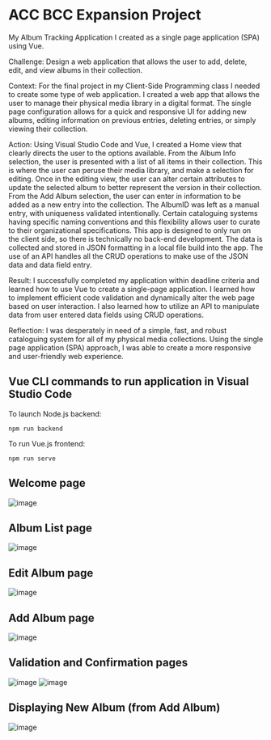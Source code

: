 # ACC BCC Expansion Project

My Album Tracking Application I created as a single page application (SPA) using Vue.

Challenge: Design a web application that allows the user to add, delete, edit, and view albums in their collection.

Context: For the final project in my Client-Side Programming class I needed to create some type of web application. I created a web app that allows the user to manage their physical media library in a digital format. The single page configuration allows for a quick and responsive UI for adding new albums, editing information on previous entries, deleting entries, or simply viewing their collection.

Action: Using Visual Studio Code and Vue, I created a Home view that clearly directs the user to the options available. From the Album Info selection, the user is presented with a list of all items in their collection. This is where the user can peruse their media library, and make a selection for editing. Once in the editing view, the user can alter certain attributes to update the selected album to better represent the version in their collection. From the Add Album selection, the user can enter in information to be added as a new entry into the collection. The AlbumID was left as a manual entry, with uniqueness validated intentionally. Certain cataloguing systems having specific naming conventions and this flexibility allows user to curate to their organizational specifications. This app is designed to only run on the client side, so there is technically no back-end development. The data is collected and stored in JSON formatting in a local file build into the app. The use of an API handles all the CRUD operations to make use of the JSON data and data field entry.

Result: I successfully completed my application within deadline criteria and learned how to use Vue to create a single-page application. I learned how to implement efficient code validation and dynamically alter the web page based on user interaction. I also learned how to utilize an API to manipulate data from user entered data fields using CRUD operations.

Reflection: I was desperately in need of a simple, fast, and robust cataloguing system for all of my physical media collections. Using the single page application (SPA) approach, I was able to create a more responsive and user-friendly web experience.


## Vue CLI commands to run application in Visual Studio Code

To launch Node.js backend:
```
npm run backend
```

To run Vue.js frontend:
```
npm run serve
```

## Welcome page

![image](https://github.com/CodyCusey/codycusey.github.io/blob/f7550c36f7da14ffd0d660681e323f3de374ec69/Projects/AlbumTrackerVue/src/assets/Screenshot%202025-04-22%20125919.png)

## Album List page

![image](https://github.com/CodyCusey/codycusey.github.io/blob/f7550c36f7da14ffd0d660681e323f3de374ec69/Projects/AlbumTrackerVue/src/assets/Screenshot%202025-04-22%20125933.png)

## Edit Album page

![image](https://github.com/CodyCusey/codycusey.github.io/blob/f7550c36f7da14ffd0d660681e323f3de374ec69/Projects/AlbumTrackerVue/src/assets/Screenshot%202025-04-22%20125940.png)

## Add Album page

![image](https://github.com/CodyCusey/codycusey.github.io/blob/f7550c36f7da14ffd0d660681e323f3de374ec69/Projects/AlbumTrackerVue/src/assets/Screenshot%202025-04-22%20130111.png)

## Validation and Confirmation pages

![image](https://github.com/CodyCusey/codycusey.github.io/blob/f7550c36f7da14ffd0d660681e323f3de374ec69/Projects/AlbumTrackerVue/src/assets/Screenshot%202025-04-22%20130123.png)
![image](https://github.com/CodyCusey/codycusey.github.io/blob/f7550c36f7da14ffd0d660681e323f3de374ec69/Projects/AlbumTrackerVue/src/assets/Screenshot%202025-04-22%20130134.png)

## Displaying New Album (from Add Album)

![image](https://github.com/CodyCusey/codycusey.github.io/blob/f7550c36f7da14ffd0d660681e323f3de374ec69/Projects/AlbumTrackerVue/src/assets/Screenshot%202025-04-22%20130143.png)

